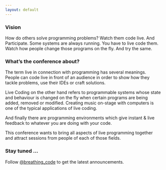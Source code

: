 ```yaml
---
layout: default
---
```


### Vision

How do others solve programming problems? Watch them code <span class="live-stress">live</span>. And Participate.
Some systems are always running. You have to <span class="live-stress">live</span> code them. Watch how people change those programs on the fly. And try the same.

### What’s the conference about?

The term <span class="live-stress">live</span> in connection with <span class="live-stress">programming</span> has several meanings. People can <span class="live-stress">code live</span> in front of an audience in order to show how they tackle problems, use their IDEs or craft solutions.

<span class="live-stress">Live Coding</span> on the other hand refers to
programmable systems whose state and behaviour is changed on the fly when certain programs are being added, removed or modified. Creating music on-stage with
computers is one of the typical applications of <span class="live-stress">live</span> coding.

And finally there are programming environments which give <span class="live-stress">instant &amp; live</span> feedback to whatever you are doing with your code.

This conference wants to bring all aspects of <span class="live-stress">live programming</span> together and attract sessions from people of each of those fields.

### Stay tuned ...

Follow [@breathing_code](https://twitter.com/breathing_code) to get the latest announcements.
